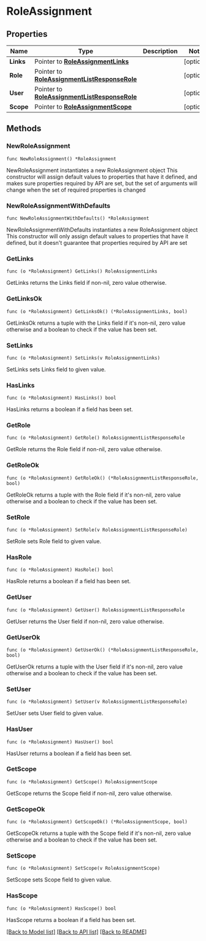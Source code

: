 # RoleAssignment

## Properties

Name | Type | Description | Notes
------------ | ------------- | ------------- | -------------
**Links** | Pointer to [**RoleAssignmentLinks**](RoleAssignmentLinks.md) |  | [optional] 
**Role** | Pointer to [**RoleAssignmentListResponseRole**](RoleAssignmentListResponseRole.md) |  | [optional] 
**User** | Pointer to [**RoleAssignmentListResponseRole**](RoleAssignmentListResponseRole.md) |  | [optional] 
**Scope** | Pointer to [**RoleAssignmentScope**](RoleAssignmentScope.md) |  | [optional] 

## Methods

### NewRoleAssignment

`func NewRoleAssignment() *RoleAssignment`

NewRoleAssignment instantiates a new RoleAssignment object
This constructor will assign default values to properties that have it defined,
and makes sure properties required by API are set, but the set of arguments
will change when the set of required properties is changed

### NewRoleAssignmentWithDefaults

`func NewRoleAssignmentWithDefaults() *RoleAssignment`

NewRoleAssignmentWithDefaults instantiates a new RoleAssignment object
This constructor will only assign default values to properties that have it defined,
but it doesn't guarantee that properties required by API are set

### GetLinks

`func (o *RoleAssignment) GetLinks() RoleAssignmentLinks`

GetLinks returns the Links field if non-nil, zero value otherwise.

### GetLinksOk

`func (o *RoleAssignment) GetLinksOk() (*RoleAssignmentLinks, bool)`

GetLinksOk returns a tuple with the Links field if it's non-nil, zero value otherwise
and a boolean to check if the value has been set.

### SetLinks

`func (o *RoleAssignment) SetLinks(v RoleAssignmentLinks)`

SetLinks sets Links field to given value.

### HasLinks

`func (o *RoleAssignment) HasLinks() bool`

HasLinks returns a boolean if a field has been set.

### GetRole

`func (o *RoleAssignment) GetRole() RoleAssignmentListResponseRole`

GetRole returns the Role field if non-nil, zero value otherwise.

### GetRoleOk

`func (o *RoleAssignment) GetRoleOk() (*RoleAssignmentListResponseRole, bool)`

GetRoleOk returns a tuple with the Role field if it's non-nil, zero value otherwise
and a boolean to check if the value has been set.

### SetRole

`func (o *RoleAssignment) SetRole(v RoleAssignmentListResponseRole)`

SetRole sets Role field to given value.

### HasRole

`func (o *RoleAssignment) HasRole() bool`

HasRole returns a boolean if a field has been set.

### GetUser

`func (o *RoleAssignment) GetUser() RoleAssignmentListResponseRole`

GetUser returns the User field if non-nil, zero value otherwise.

### GetUserOk

`func (o *RoleAssignment) GetUserOk() (*RoleAssignmentListResponseRole, bool)`

GetUserOk returns a tuple with the User field if it's non-nil, zero value otherwise
and a boolean to check if the value has been set.

### SetUser

`func (o *RoleAssignment) SetUser(v RoleAssignmentListResponseRole)`

SetUser sets User field to given value.

### HasUser

`func (o *RoleAssignment) HasUser() bool`

HasUser returns a boolean if a field has been set.

### GetScope

`func (o *RoleAssignment) GetScope() RoleAssignmentScope`

GetScope returns the Scope field if non-nil, zero value otherwise.

### GetScopeOk

`func (o *RoleAssignment) GetScopeOk() (*RoleAssignmentScope, bool)`

GetScopeOk returns a tuple with the Scope field if it's non-nil, zero value otherwise
and a boolean to check if the value has been set.

### SetScope

`func (o *RoleAssignment) SetScope(v RoleAssignmentScope)`

SetScope sets Scope field to given value.

### HasScope

`func (o *RoleAssignment) HasScope() bool`

HasScope returns a boolean if a field has been set.


[[Back to Model list]](../README.md#documentation-for-models) [[Back to API list]](../README.md#documentation-for-api-endpoints) [[Back to README]](../README.md)


